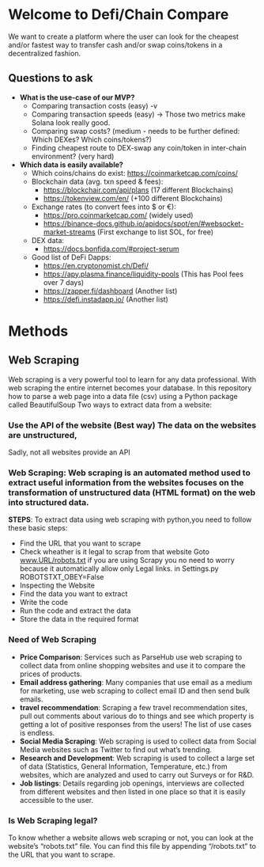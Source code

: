 # Welcome to Defi/Chain Compare
We want to create a platform where the user can look for the cheapest and/or fastest way to transfer cash and/or swap coins/tokens in a decentralized fashion.
## Questions to ask
* **What is the use-case of our MVP?**
  - Comparing transaction costs (easy)    -v
  - Comparing transaction speeds (easy) -> Those two metrics make Solana look really good.
  - Comparing swap costs? (medium - needs to be further defined: Which DEXes? Which coins/tokens?)
  - Finding cheapest route to DEX-swap any coin/token in inter-chain environment? (very hard)
* **Which data is easily available?**
  - Which coins/chains do exist: https://coinmarketcap.com/coins/
  - Blockchain data (avg. txn speed & fees):
    * https://blockchair.com/api/plans (17 different Blockchains)
    * https://tokenview.com/en/ (+100 different Blockchains)
  - Exchange rates (to convert fees into $ or €):
    * https://pro.coinmarketcap.com/ (widely used)
    * https://binance-docs.github.io/apidocs/spot/en/#websocket-market-streams (First exchange to list SOL, for free)
  - DEX data:
    * https://docs.bonfida.com/#project-serum
  - Good list of DeFi Dapps:
    * https://en.cryptonomist.ch/Defi/
    * https://apy.plasma.finance/liquidity-pools (This has Pool fees over 7 days)
    * https://zapper.fi/dashboard (Another list)
    * https://defi.instadapp.io/ (Another list)
    
# Methods
## Web Scraping
Web scraping is a very powerful tool to learn for any data professional. With web scraping the entire internet becomes your database. In this repository how to parse a web page into a data file (csv) using a Python package called BeautifulSoup Two ways to extract data from a website:

### Use the API of the website (Best way) The data on the websites are unstructured,
Sadly, not all websites provide an API

### Web Scraping: Web scraping is an automated method used to extract useful information from the websites focuses on the transformation of unstructured data (HTML format) on the web into structured data.
**STEPS**: To extract data using web scraping with python,you need to follow these basic steps:
* Find the URL that you want to scrape
* Check wheather is it legal to scrap from that website Goto www.URL/robots.txt if you are using Scrapy you no need to worry because it automatically allow only Legal links. in Settings.py ROBOTSTXT_OBEY=False
* Inspecting the Website
* Find the data you want to extract
* Write the code
* Run the code and extract the data
* Store the data in the required format

### Need of Web Scraping
* **Price Comparison**: Services such as ParseHub use web scraping to collect data from online shopping websites and use it to compare the prices of products.
* **Email address gathering**: Many companies that use email as a medium for marketing, use web scraping to collect email ID and then send bulk emails.
* **travel recommendation**: Scraping a few travel recommendation sites, pull out comments about various do to things and see which property is getting a lot of positive responses from the users! The list of use cases is endless.
* **Social Media Scraping**: Web scraping is used to collect data from Social Media websites such as Twitter to find out what’s trending.
* **Research and Development**: Web scraping is used to collect a large set of data (Statistics, General Information, Temperature, etc.) from websites, which are analyzed and used to carry out Surveys or for R&D.
* **Job listings**: Details regarding job openings, interviews are collected from different websites and then listed in one place so that it is easily accessible to the user.

### Is Web Scraping legal?
To know whether a website allows web scraping or not, you can look at the website’s “robots.txt” file. You can find this file by appending “/robots.txt” to the URL that you want to scrape.
